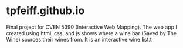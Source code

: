 # tpfeiff.github.io
Final project for CVEN 5390 (Interactive Web Mapping). The web app I created using html, css, and js shows where a wine bar (Saved by The Wine) sources their wines from. It is an interactive wine list.t
